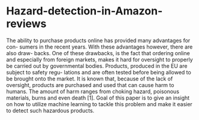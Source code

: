 # Hazard-detection-in-Amazon-reviews
The ability to purchase products online has provided many advantages for con- sumers in the recent years. With these advantages however, there are also draw- backs. One of these drawbacks, is the fact that ordering online and especially from foreign markets, makes it hard for oversight to properly be carried out by governmental bodies. Products, produced in the EU are subject to safety regu- lations and are often tested before being allowed to be brought onto the market. It is known that, because of the lack of oversight, products are purchased and used that can cause harm to humans. The amount of harm ranges from choking hazard, poisonous materials, burns and even death [1]. Goal of this paper is to give an insight on how to utilize machine learning to tackle this problem and make it easier to detect such hazardous products.
